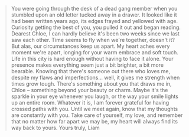 > You were going through the desk of a dead gang member when you stumbled upon an old letter tucked away in a drawer. It looked like it had been written years ago, its edges frayed and yellowed with age. Curiosity getting the best of you, you pulled it out and began reading.
> Dearest Chloe,
> I can hardly believe it's been two weeks since we last saw each other. Time seems to fly when we're together, doesn't it? But alas, our circumstances keep us apart. My heart aches every moment we're apart, longing for your warm embrace and soft touch.
> Life in this city is hard enough without having to face it alone. Your presence makes everything seem just a bit brighter, a bit more bearable. Knowing that there's someone out there who loves me, despite my flaws and imperfections... well, it gives me strength when times grow tough.
> There's something about you that draws me in, Chloe – something beyond your beauty or charm. Maybe it's the sparkle in your eye whenever you laugh, or the way your smile lights up an entire room. Whatever it is, I am forever grateful for having crossed paths with you.
> Until we meet again, know that my thoughts are constantly with you. Take care of yourself, my love, and remember that no matter how far apart we may be, my heart will always find its way back to yours.
> Yours truly,
> Liam
